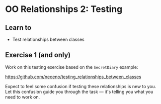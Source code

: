 OO Relationships 2: Testing
===========================

## Learn to

* Test relationships between classes

## Exercise 1 (and only)

Work on this testing exercise based on the `SecretDiary` example:

https://github.com/neoeno/testing_relationships_between_classes

Expect to feel some confusion if testing these relationships is new to you. Let this confusion guide you through the task — it's telling you what you need to work on.
